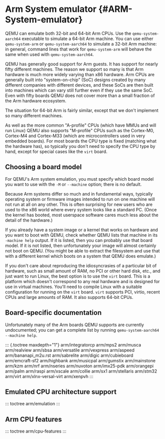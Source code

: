 # Arm System emulator {#ARM-System-emulator}

QEMU can emulate both 32-bit and 64-bit Arm CPUs. Use the
`qemu-system-aarch64` executable to simulate a 64-bit Arm machine. You
can use either `qemu-system-arm` or `qemu-system-aarch64` to simulate a
32-bit Arm machine: in general, command lines that work for
`qemu-system-arm` will behave the same when used with
`qemu-system-aarch64`.

QEMU has generally good support for Arm guests. It has support for
nearly fifty different machines. The reason we support so many is that
Arm hardware is much more widely varying than x86 hardware. Arm CPUs are
generally built into \"system-on-chip\" (SoC) designs created by many
different companies with different devices, and these SoCs are then
built into machines which can vary still further even if they use the
same SoC. Even with fifty boards QEMU does not cover more than a small
fraction of the Arm hardware ecosystem.

The situation for 64-bit Arm is fairly similar, except that we don\'t
implement so many different machines.

As well as the more common \"A-profile\" CPUs (which have MMUs and will
run Linux) QEMU also supports \"M-profile\" CPUs such as the Cortex-M0,
Cortex-M4 and Cortex-M33 (which are microcontrollers used in very
embedded boards). For most boards the CPU type is fixed (matching what
the hardware has), so typically you don\'t need to specify the CPU type
by hand, except for special cases like the `virt` board.

## Choosing a board model

For QEMU\'s Arm system emulation, you must specify which board model you
want to use with the `-M` or `--machine` option; there is no default.

Because Arm systems differ so much and in fundamental ways, typically
operating system or firmware images intended to run on one machine will
not run at all on any other. This is often surprising for new users who
are used to the x86 world where every system looks like a standard PC.
(Once the kernel has booted, most userspace software cares much less
about the detail of the hardware.)

If you already have a system image or a kernel that works on hardware
and you want to boot with QEMU, check whether QEMU lists that machine in
its `-machine help` output. If it is listed, then you can probably use
that board model. If it is not listed, then unfortunately your image
will almost certainly not boot on QEMU. (You might be able to extract
the filesystem and use that with a different kernel which boots on a
system that QEMU does emulate.)

If you don\'t care about reproducing the idiosyncrasies of a particular
bit of hardware, such as small amount of RAM, no PCI or other hard disk,
etc., and just want to run Linux, the best option is to use the `virt`
board. This is a platform which doesn\'t correspond to any real hardware
and is designed for use in virtual machines. You\'ll need to compile
Linux with a suitable configuration for running on the `virt` board.
`virt` supports PCI, virtio, recent CPUs and large amounts of RAM. It
also supports 64-bit CPUs.

## Board-specific documentation

Unfortunately many of the Arm boards QEMU supports are currently
undocumented; you can get a complete list by running
`qemu-system-aarch64 --machine help`.

::: {.toctree maxdepth="1"}
arm/integratorcp arm/mps2 arm/musca arm/realview arm/sbsa arm/versatile
arm/vexpress arm/aspeed arm/bananapi_m2u.rst arm/sabrelite arm/digic
arm/cubieboard arm/emcraft-sf2 arm/highbank arm/musicpal arm/gumstix
arm/mainstone arm/kzm arm/nrf arm/nseries arm/nuvoton arm/imx25-pdk
arm/orangepi arm/palm arm/raspi arm/xscale arm/collie arm/sx1
arm/stellaris arm/stm32 arm/virt arm/xlnx-versal-virt arm/xenpvh
:::

## Emulated CPU architecture support

::: toctree
arm/emulation
:::

## Arm CPU features

::: toctree
arm/cpu-features
:::
